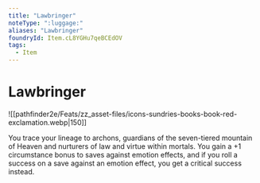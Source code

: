 ```yaml
---
title: "Lawbringer"
noteType: ":luggage:"
aliases: "Lawbringer"
foundryId: Item.cL8YGHu7qeBCEdOV
tags:
  - Item
---
```


# Lawbringer
![[pathfinder2e/Feats/zz_asset-files/icons-sundries-books-book-red-exclamation.webp|150]]

You trace your lineage to archons, guardians of the seven-tiered mountain of Heaven and nurturers of law and virtue within mortals. You gain a +1 circumstance bonus to saves against emotion effects, and if you roll a success on a save against an emotion effect, you get a critical success instead.
